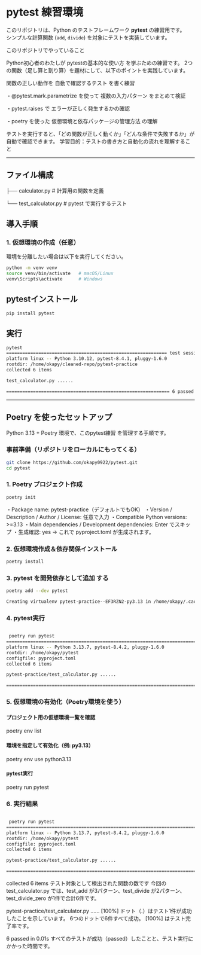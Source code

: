 # pytest 練習環境

このリポジトリは、Python のテストフレームワーク **pytest** の練習用です。  
シンプルな計算関数 (`add`, `divide`) を対象にテストを実装しています。

このリポジトリでやっていること

Python初心者のわたしが pytestの基本的な使い方 を学ぶための練習です。
2つの関数（足し算と割り算）を題材にして、以下のポイントを実践しています。

関数の正しい動作を 自動で確認するテスト を書く練習

・@pytest.mark.parametrize を使って 複数の入力パターン をまとめて検証

・pytest.raises で エラーが正しく発生するかの確認

・poetry を使った 仮想環境と依存パッケージの管理方法 の理解

テストを実行すると、「どの関数が正しく動くか」「どんな条件で失敗するか」が自動で確認できます。
学習目的：テストの書き方と自動化の流れを理解すること

---

## ファイル構成

├── calculator.py # 計算用の関数を定義

└── test_calculator.py # pytest で実行するテスト

## 導入手順

### 1. 仮想環境の作成（任意）
環境を分離したい場合は以下を実行してください。

```bash
python -m venv venv
source venv/bin/activate   # macOS/Linux
venv\Scripts\activate      # Windows
```

## pytestインストール
```bash
pip install pytest
```

## 実行
```bash
pytest
============================================================ test session starts =============================================================
platform linux -- Python 3.10.12, pytest-8.4.1, pluggy-1.6.0
rootdir: /home/okapy/cleaned-repo/pytest-practice
collected 6 items

test_calculator.py ......                                                                                                              [100%]

============================================================= 6 passed in 0.01s ==============================================================
```

---

## Poetry を使ったセットアップ

Python 3.13 + Poetry 環境で、このpytest練習 を管理する手順です。

### 事前準備（リポジトリをローカルにもってくる）

```bash
git clone https://github.com/okapy0922/pytest.git
cd pytest
```

### 1. Poetry プロジェクト作成

```bash
poetry init
```
・Package name: pytest-practice（デフォルトでもOK）
・Version / Description / Author / License: 任意で入力
・Compatible Python versions: >=3.13
・Main dependencies / Development dependencies: Enter でスキップ
・生成確認: yes
→ これで pyproject.toml が生成されます。

### 2. 仮想環境作成＆依存関係インストール

```bash
poetry install
```

### 3. pytest を開発依存として追加 する

```bash
poetry add --dev pytest

Creating virtualenv pytest-practice--EF3RZN2-py3.13 in /home/okapy/.cache/pypoetry/virtualenvs Using version ^8.4.2 for pytest Updating dependencies Resolving dependencies... (0.3s) Package operations: 5 installs, 0 updates, 0 removals - Installing iniconfig (2.1.0) - Installing packaging (25.0) - Installing pluggy (1.6.0) - Installing pygments (2.19.2) - Installing pytest (8.4.2) Writing lock file
```

### 4. pytest実行
```bash

 poetry run pytest
=============================================================================== test session starts ================================================================================
platform linux -- Python 3.13.7, pytest-8.4.2, pluggy-1.6.0
rootdir: /home/okapy/pytest
configfile: pyproject.toml
collected 6 items

pytest-practice/test_calculator.py ......                                                                                                                                    [100%]

================================================================================ 6 passed in 0.01s =================================================================================
```
### 5. 仮想環境の有効化（Poetry環境を使う）
#### プロジェクト用の仮想環境一覧を確認
poetry env list

#### 環境を指定して有効化（例: py3.13）
poetry env use python3.13

#### pytest実行
poetry run pytest

### 6. 実行結果
```bash

 poetry run pytest
=============================================================================== test session starts ================================================================================
platform linux -- Python 3.13.7, pytest-8.4.2, pluggy-1.6.0
rootdir: /home/okapy/pytest
configfile: pyproject.toml
collected 6 items

pytest-practice/test_calculator.py ......                                                                                                                                    [100%]

================================================================================ 6 passed in 0.01s =================================================================================
```
collected 6 items
テスト対象として検出された関数の数です
今回の test_calculator.py では、test_add が3パターン、test_divide が2パターン、test_divide_zero が1件で合計6件です。

pytest-practice/test_calculator.py ...... [100%]
ドット（.）はテスト1件が成功したことを示しています。
6つのドットで6件すべて成功。
[100%] はテスト完了率です。

6 passed in 0.01s
すべてのテストが成功（passed）したことと、テスト実行にかかった時間です。

